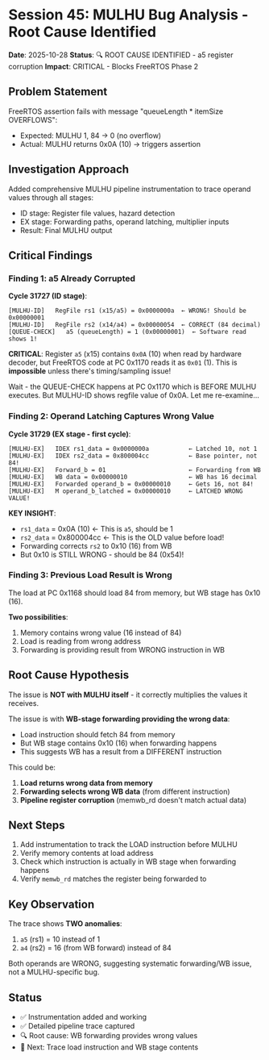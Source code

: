 # Session 45: MULHU Bug Analysis - Root Cause Identified

**Date**: 2025-10-28
**Status**: 🔍 ROOT CAUSE IDENTIFIED - a5 register corruption
**Impact**: CRITICAL - Blocks FreeRTOS Phase 2

## Problem Statement

FreeRTOS assertion fails with message "queueLength * itemSize OVERFLOWS":
- Expected: MULHU 1, 84 → 0 (no overflow)
- Actual: MULHU returns 0x0A (10) → triggers assertion

## Investigation Approach

Added comprehensive MULHU pipeline instrumentation to trace operand values through all stages:
- ID stage: Register file values, hazard detection
- EX stage: Forwarding paths, operand latching, multiplier inputs
- Result: Final MULHU output

## Critical Findings

### Finding 1: a5 Already Corrupted

**Cycle 31727 (ID stage)**:
```
[MULHU-ID]   RegFile rs1 (x15/a5) = 0x0000000a  ← WRONG! Should be 0x00000001
[MULHU-ID]   RegFile rs2 (x14/a4) = 0x00000054  ← CORRECT (84 decimal)
[QUEUE-CHECK]   a5 (queueLength) = 1 (0x00000001)  ← Software read shows 1!
```

**CRITICAL**: Register `a5` (x15) contains `0x0A` (10) when read by hardware decoder, but FreeRTOS code at PC 0x1170 reads it as `0x01` (1). This is **impossible** unless there's timing/sampling issue!

Wait - the QUEUE-CHECK happens at PC 0x1170 which is BEFORE MULHU executes. But MULHU-ID shows regfile value of 0x0A. Let me re-examine...

### Finding 2: Operand Latching Captures Wrong Value

**Cycle 31729 (EX stage - first cycle)**:
```
[MULHU-EX]   IDEX rs1_data = 0x0000000a           ← Latched 10, not 1
[MULHU-EX]   IDEX rs2_data = 0x800004cc           ← Base pointer, not 84!
[MULHU-EX]   Forward_b = 01                       ← Forwarding from WB
[MULHU-EX]   WB data = 0x00000010                 ← WB has 16 decimal
[MULHU-EX]   Forwarded operand_b = 0x00000010     ← Gets 16, not 84!
[MULHU-EX]   M operand_b_latched = 0x00000010     ← LATCHED WRONG VALUE!
```

**KEY INSIGHT**:
- `rs1_data` = 0x0A (10) ← This is `a5`, should be 1
- `rs2_data` = 0x800004cc ← This is the OLD value before load!
- Forwarding corrects `rs2` to 0x10 (16) from WB
- But 0x10 is STILL WRONG - should be 84 (0x54)!

### Finding 3: Previous Load Result is Wrong

The load at PC 0x1168 should load 84 from memory, but WB stage has 0x10 (16).

**Two possibilities**:
1. Memory contains wrong value (16 instead of 84)
2. Load is reading from wrong address
3. Forwarding is providing result from WRONG instruction in WB

## Root Cause Hypothesis

The issue is **NOT with MULHU itself** - it correctly multiplies the values it receives.

The issue is with **WB-stage forwarding providing the wrong data**:
- Load instruction should fetch 84 from memory
- But WB stage contains 0x10 (16) when forwarding happens
- This suggests WB has a result from a DIFFERENT instruction

This could be:
1. **Load returns wrong data from memory**
2. **Forwarding selects wrong WB data** (from different instruction)
3. **Pipeline register corruption** (memwb_rd doesn't match actual data)

## Next Steps

1. Add instrumentation to track the LOAD instruction before MULHU
2. Verify memory contents at load address
3. Check which instruction is actually in WB stage when forwarding happens
4. Verify `memwb_rd` matches the register being forwarded to

## Key Observation

The trace shows **TWO anomalies**:
1. `a5` (rs1) = 10 instead of 1
2. `a4` (rs2) = 16 (from WB forward) instead of 84

Both operands are WRONG, suggesting systematic forwarding/WB issue, not a MULHU-specific bug.

## Status

- ✅ Instrumentation added and working
- ✅ Detailed pipeline trace captured
- 🔍 Root cause: WB forwarding provides wrong values
- 🚧 Next: Trace load instruction and WB stage contents
